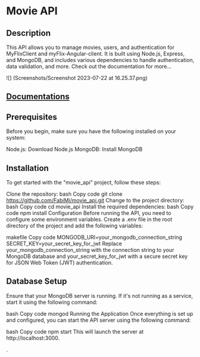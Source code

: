 # Movie API 

## Description

This API allows you to manage movies, users, and authentication for MyFlixClient and myFlix-Angular-client. It is built using Node.js, Express, and MongoDB, and includes various dependencies to handle authentication, data validation, and more. Check out the documentation for more...


![] (Screenshots/Screenshot 2023-07-22 at 16.25.37.png)

## [Documentations](https://movie-api-evho.onrender.com/documentation)
## Prerequisites

Before you begin, make sure you have the following installed on your system:

Node.js: Download Node.js
MongoDB: Install MongoDB


## Installation
To get started with the "movie_api" project, follow these steps:

Clone the repository:
bash
Copy code
git clone https://github.com/FabiMi/movie_api.git
Change to the project directory:
bash
Copy code
cd movie_api
Install the required dependencies:
bash
Copy code
npm install
Configuration
Before running the API, you need to configure some environment variables. Create a .env file in the root directory of the project and add the following variables:

makefile
Copy code
MONGODB_URI=your_mongodb_connection_string
SECRET_KEY=your_secret_key_for_jwt
Replace your_mongodb_connection_string with the connection string to your MongoDB database and your_secret_key_for_jwt with a secure secret key for JSON Web Token (JWT) authentication.

## Database Setup
Ensure that your MongoDB server is running. If it's not running as a service, start it using the following command:

bash
Copy code
mongod
Running the Application
Once everything is set up and configured, you can start the API server using the following command:

bash
Copy code
npm start
This will launch the server at http://localhost:3000.

.
